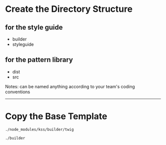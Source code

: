 # Create the Directory Structure

## for the style guide

- builder
- styleguide

## for the pattern library

- dist
- src

Notes:
can be named anything according to your team's coding conventions

---

# Copy the Base Template

`./node_modules/kss/builder/twig` <!-- .element: class="fragment" -->

<span class="fragment fas fa-arrow-down"></span>

`./builder` <!-- .element: class="fragment" -->
